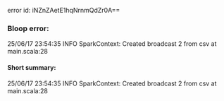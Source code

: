 error id: iNZnZAetE1hqNrnmQdZr0A==
### Bloop error:

25/06/17 23:54:35 INFO SparkContext: Created broadcast 2 from csv at main.scala:28
#### Short summary: 

25/06/17 23:54:35 INFO SparkContext: Created broadcast 2 from csv at main.scala:28